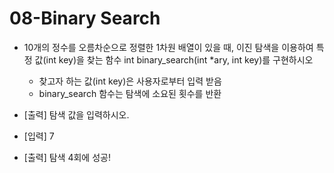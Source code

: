 # 08-Binary Search

- 10개의 정수를 오름차순으로 정렬한 1차원 배열이 있을 때, 이진 탐색을 이용하여 특정 값(int key)을 찾는 함수 int binary_search(int *ary, int key)를 구현하시오 
  * 찾고자 하는 값(int key)은 사용자로부터 입력 받음
  * binary_search 함수는 탐색에 소요된 횟수를 반환 

- [출력] 탐색 값을 입력하시오.
- [입력] 7
- [출력] 탐색 4회에 성공!
